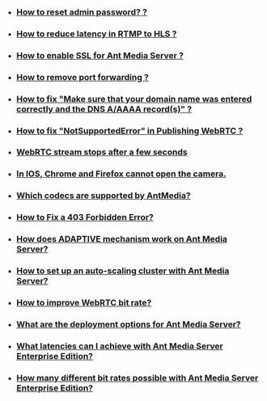 * ### [How to reset admin password? ?](https://github.com/ant-media/Ant-Media-Server/wiki/How-to-reset-Ant-Media-Server-admin-password%3F)

* ### [How to reduce latency in RTMP to HLS ?](https://github.com/ant-media/Ant-Media-Server/wiki/How-to-Reduce-Latency-in-RTMP-to-HLS%3F)

* ### [How to enable SSL for Ant Media Server ?](https://github.com/ant-media/Ant-Media-Server/wiki/How-to-Enable-SSL-for-Ant-Media-Server-%3F)

* ### [How to remove port forwarding ?](https://github.com/ant-media/Ant-Media-Server/wiki/How-to-Remove-Port-Forwarding%3F)

* ### [How to fix "Make sure that your domain name was entered correctly and the DNS A/AAAA record(s)" ?](https://github.com/ant-media/Ant-Media-Server/wiki/How-to-fix-issue-%22Make-sure-that-your-domain-name-was-entered-correctly-and-the-DNS-A-AAAA-record(s)%22-%3F)

* ### [How to fix "NotSupportedError" in Publishing WebRTC ?](https://github.com/ant-media/Ant-Media-Server/wiki/How-to-fix-%E2%80%9CNotSupportedError%E2%80%9D-in-publishing-WebRTC-stream-in-Ant-Media-Server-%3F)

* ### [WebRTC stream stops after a few seconds](https://github.com/ant-media/Ant-Media-Server/wiki/WebRTC-stream-stops-after-a-few-seconds)

* ### [In IOS, Chrome and Firefox cannot open the camera.](https://github.com/ant-media/Ant-Media-Server/wiki/In-IOS,-Chrome-and-Firefox-cannot-open-the-camera.)

* ### [Which codecs are supported by AntMedia?](https://github.com/ant-media/Ant-Media-Server/wiki/Which-codecs-are-supported-by-AntMedia%3F)

* ### [How to Fix a 403 Forbidden Error?](https://github.com/ant-media/Ant-Media-Server/wiki/How-to-Fix-403-Forbidden-Error%3F)

* ### [How does ADAPTIVE mechanism work on Ant Media Server?](https://github.com/ant-media/Ant-Media-Server/wiki/Adaptive-Bit-Rate-Mechanism-on-Ant-Media-Server)

* ### [How to set up an auto-scaling cluster with Ant Media Server?](https://github.com/ant-media/Ant-Media-Server/wiki/How-to-set-up-an-auto-scaling-cluster-with-Ant-Media-Server%3F)

* ### [How to improve WebRTC bit rate?](https://github.com/ant-media/Ant-Media-Server/wiki/How-to-improve-WebRTC-bit-rate%3F)

* ### [What are the deployment options for Ant Media Server?](https://github.com/ant-media/Ant-Media-Server/wiki/What-are-the-deployment-options-for-Ant-Media-Server%3F)

* ### [What latencies can I achieve with Ant Media Server Enterprise Edition?](https://github.com/ant-media/Ant-Media-Server/wiki/What-latencies-can-I-achieve-with-Ant-Media-Server-Enterprise-Edition%3F)

* ### [How many different bit rates possible with Ant Media Server Enterprise Edition?](https://github.com/ant-media/Ant-Media-Server/wiki/bit-rates)
